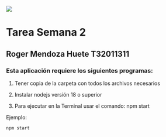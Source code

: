 ![](https://upload.wikimedia.org/wikipedia/commons/thumb/8/8d/CEUTEC_HONDURAS.png/1200px-CEUTEC_HONDURAS.png)

# Tarea Semana 2
## Roger Mendoza Huete T32011311

### Esta aplicación requiere los siguientes programas:

1. Tener copia de la carpeta con todos los archivos necesarios

2. Instalar nodejs versión 18 o superior

3. Para ejecutar en la Terminal usar el comando: npm start


Ejemplo:

```bash
npm start